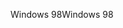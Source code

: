 <span data-ttu-id="1d77c-101">Windows 98</span><span class="sxs-lookup"><span data-stu-id="1d77c-101">Windows 98</span></span>